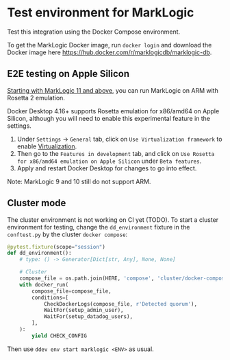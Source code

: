 # Test environment for MarkLogic

Test this integration using the Docker Compose environment.

To get the MarkLogic Docker image, run `docker login` and download the Docker image here https://hub.docker.com/r/marklogicdb/marklogic-db.

## E2E testing on Apple Silicon
[Starting with MarkLogic 11 and above](https://docs.marklogic.com/11.0/guide/release-notes/en/new-features-in-marklogic-11/install-on-macos-running-on-apple-m1-processors.html), you can run MarkLogic on ARM with Rosetta 2 emulation.

Docker Desktop 4.16+ supports Rosetta emulation for x86/amd64 on Apple Silicon, although you will need to enable this experimental feature in the settings. 
1. Under `Settings` -> `General` tab, click on `Use Virtualization framework` to enable [Virtualization](https://developer.apple.com/documentation/virtualization). 
1. Then go to the `Features in development` tab, and click on `Use Rosetta for x86/amd64 emulation on Apple Silicon` under `Beta features`. 
1. Apply and restart Docker Desktop for changes to go into effect.

Note: MarkLogic 9 and 10 still do not support ARM.

## Cluster mode

The cluster environment is not working on CI yet (TODO).
To start a cluster environment for testing, change the `dd_environment` fixture in the `conftest.py` by the cluster `docker compose`: 
```python
@pytest.fixture(scope="session")
def dd_environment():
    # type: () -> Generator[Dict[str, Any], None, None]

    # Cluster
    compose_file = os.path.join(HERE, 'compose', 'cluster/docker-compose.yml')
    with docker_run(
        compose_file=compose_file,
        conditions=[
            CheckDockerLogs(compose_file, r'Detected quorum'),
            WaitFor(setup_admin_user),
            WaitFor(setup_datadog_users),
        ],
    ):
        yield CHECK_CONFIG
```
Then use `ddev env start marklogic <ENV>` as usual.
